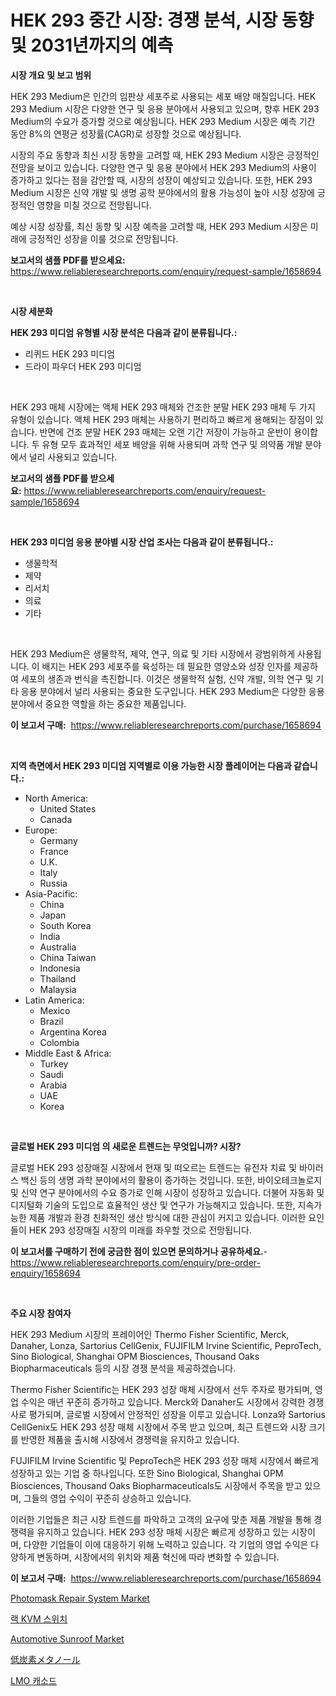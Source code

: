 <p><h1>HEK 293 중간 시장: 경쟁 분석, 시장 동향 및 2031년까지의 예측</h1></p><p><strong>시장 개요 및 보고 범위</strong></p>
<p><p>HEK 293 Medium은 인간의 임판상 세포주로 사용되는 세포 배양 매질입니다. HEK 293 Medium 시장은 다양한 연구 및 응용 분야에서 사용되고 있으며, 향후 HEK 293 Medium의 수요가 증가할 것으로 예상됩니다. HEK 293 Medium 시장은 예측 기간 동안 8%의 연평균 성장률(CAGR)로 성장할 것으로 예상됩니다.</p><p>시장의 주요 동향과 최신 시장 동향을 고려할 때, HEK 293 Medium 시장은 긍정적인 전망을 보이고 있습니다. 다양한 연구 및 응용 분야에서 HEK 293 Medium의 사용이 증가하고 있다는 점을 감안할 때, 시장의 성장이 예상되고 있습니다. 또한, HEK 293 Medium 시장은 신약 개발 및 생명 공학 분야에서의 활용 가능성이 높아 시장 성장에 긍정적인 영향을 미칠 것으로 전망됩니다.</p><p>예상 시장 성장률, 최신 동향 및 시장 예측을 고려할 때, HEK 293 Medium 시장은 미래에 긍정적인 성장을 이룰 것으로 전망됩니다.</p></p>
<p><strong>보고서의 샘플 PDF를 받으세요:</strong> <a href="https://www.reliableresearchreports.com/enquiry/request-sample/1658694">https://www.reliableresearchreports.com/enquiry/request-sample/1658694</a></p>
<p>&nbsp;</p>
<p><strong>시장 세분화</strong></p>
<p><strong>HEK 293 미디엄 유형별 시장 분석은 다음과 같이 분류됩니다.:</strong></p>
<p><ul><li>리퀴드 HEK 293 미디엄</li><li>드라이 파우더 HEK 293 미디엄</li></ul></p>
<p>&nbsp;</p>
<p><p>HEK 293 매체 시장에는 액체 HEK 293 매체와 건조한 분말 HEK 293 매체 두 가지 유형이 있습니다. 액체 HEK 293 매체는 사용하기 편리하고 빠르게 용해되는 장점이 있습니다. 반면에 건조 분말 HEK 293 매체는 오랜 기간 저장이 가능하고 운반이 용이합니다. 두 유형 모두 효과적인 세포 배양을 위해 사용되며 과학 연구 및 의약품 개발 분야에서 널리 사용되고 있습니다.</p></p>
<p><strong>보고서의 샘플 PDF를 받으세요:</strong>&nbsp;<a href="https://www.reliableresearchreports.com/enquiry/request-sample/1658694">https://www.reliableresearchreports.com/enquiry/request-sample/1658694</a></p>
<p>&nbsp;</p>
<p><strong> HEK 293 미디엄 응용 분야별 시장 산업 조사는 다음과 같이 분류됩니다.:</strong></p>
<p><ul><li>생물학적</li><li>제약</li><li>리서치</li><li>의료</li><li>기타</li></ul></p>
<p>&nbsp;</p>
<p><p>HEK 293 Medium은 생물학적, 제약, 연구, 의료 및 기타 시장에서 광범위하게 사용됩니다. 이 배지는 HEK 293 세포주를 육성하는 데 필요한 영양소와 성장 인자를 제공하여 세포의 생존과 번식을 촉진합니다. 이것은 생물학적 실험, 신약 개발, 의학 연구 및 기타 응용 분야에서 널리 사용되는 중요한 도구입니다. HEK 293 Medium은 다양한 응용 분야에서 중요한 역할을 하는 중요한 제품입니다.</p></p>
<p><strong>이 보고서 구매:</strong>&nbsp; <a href="https://www.reliableresearchreports.com/purchase/1658694">https://www.reliableresearchreports.com/purchase/1658694</a></p>
<p>&nbsp;</p>
<p><strong>지역 측면에서 HEK 293 미디엄 지역별로 이용 가능한 시장 플레이어는 다음과 같습니다.:</strong></p>
<p><ul>
    <li>
        North America:
        <ul>
            <li>United States</li>
            <li>Canada</li>
        </ul>
    </li>
    <li>
        Europe:
        <ul>
            <li>Germany</li>
            <li>France</li>
            <li>U.K.</li>
            <li>Italy</li>
            <li>Russia</li>
        </ul>
    </li>
    <li>
        Asia-Pacific:
        <ul>
            <li>China</li>
            <li>Japan</li>
            <li>South Korea</li>
            <li>India</li>
            <li>Australia</li>
            <li>China Taiwan</li>
            <li>Indonesia</li>
            <li>Thailand</li>
            <li>Malaysia</li>
        </ul>
    </li>
    <li>
        Latin America:
        <ul>
            <li>Mexico</li>
            <li>Brazil</li>
            <li>Argentina Korea</li>
            <li>Colombia</li>
        </ul>
    </li>
    <li>
        Middle East & Africa:
        <ul>
            <li>Turkey</li>
            <li>Saudi</li>
            <li>Arabia</li>
            <li>UAE</li>
            <li>Korea</li>
        </ul>
    </li>
    </ul></p>
<p>&nbsp;</p>
<p><strong>글로벌 HEK 293 미디엄 의 새로운 트렌드는 무엇입니까? 시장?</strong></p>
<p><p>글로벌 HEK 293 성장매질 시장에서 현재 및 떠오르는 트렌드는 유전자 치료 및 바이러스 백신 등의 생명 과학 분야에서의 활용이 증가하는 것입니다. 또한, 바이오테크놀로지 및 신약 연구 분야에서의 수요 증가로 인해 시장이 성장하고 있습니다. 더불어 자동화 및 디지털화 기술의 도입으로 효율적인 생산 및 연구가 가능해지고 있습니다. 또한, 지속가능한 제품 개발과 환경 친화적인 생산 방식에 대한 관심이 커지고 있습니다. 이러한 요인들이 HEK 293 성장매질 시장의 미래를 좌우할 것으로 전망됩니다.</p></p>
<p><strong>이 보고서를 구매하기 전에 궁금한 점이 있으면 문의하거나 공유하세요.</strong>- <a href="https://www.reliableresearchreports.com/enquiry/pre-order-enquiry/1658694">https://www.reliableresearchreports.com/enquiry/pre-order-enquiry/1658694</a></p>
<p>&nbsp;</p>
<p><strong>주요 시장 참여자</strong></p>
<p><p>HEK 293 Medium 시장의 프레이어인 Thermo Fisher Scientific, Merck, Danaher, Lonza, Sartorius CellGenix, FUJIFILM Irvine Scientific, PeproTech, Sino Biological, Shanghai OPM Biosciences, Thousand Oaks Biopharmaceuticals 등의 시장 경쟁 분석을 제공하겠습니다.</p><p>Thermo Fisher Scientific는 HEK 293 성장 매체 시장에서 선두 주자로 평가되며, 영업 수익은 매년 꾸준히 증가하고 있습니다. Merck와 Danaher도 시장에서 강력한 경쟁사로 평가되며, 글로벌 시장에서 안정적인 성장을 이루고 있습니다. Lonza와 Sartorius CellGenix도 HEK 293 성장 매체 시장에서 주목 받고 있으며, 최근 트렌드와 시장 크기를 반영한 제품을 출시해 시장에서 경쟁력을 유지하고 있습니다.</p><p>FUJIFILM Irvine Scientific 및 PeproTech은 HEK 293 성장 매체 시장에서 빠르게 성장하고 있는 기업 중 하나입니다. 또한 Sino Biological, Shanghai OPM Biosciences, Thousand Oaks Biopharmaceuticals도 시장에서 주목을 받고 있으며, 그들의 영업 수익이 꾸준히 상승하고 있습니다.</p><p>이러한 기업들은 최근 시장 트렌드를 파악하고 고객의 요구에 맞춘 제품 개발을 통해 경쟁력을 유지하고 있습니다. HEK 293 성장 매체 시장은 빠르게 성장하고 있는 시장이며, 다양한 기업들이 이에 대응하기 위해 노력하고 있습니다. 각 기업의 영업 수익은 다양하게 변동하며, 시장에서의 위치와 제품 혁신에 따라 변화할 수 있습니다.</p></p>
<p><strong>이 보고서 구매:</strong>&nbsp;&nbsp;<a href="https://www.reliableresearchreports.com/purchase/1658694">https://www.reliableresearchreports.com/purchase/1658694</a></p>
<p><p><a href="https://github.com/gdfhhhj/Market-Research-Report-List-3/blob/main/photomask-repair-system-market.md">Photomask Repair System Market</a></p><p><a href="https://github.com/vs2869dizt0/Market-Research-Report-List-1/blob/main/989091912368.md">랙 KVM 스위치</a></p><p><a href="https://issuu.com/reportprime-2/docs/automotive-sunroof-market-size-2030.pptx">Automotive Sunroof Market</a></p><p><a href="https://github.com/CloydAbbott2023/Market-Research-Report-List-1/blob/main/703547813537.md">低炭素メタノール</a></p><p><a href="https://medium.com/@cierrahayes645/lmo-%EC%B9%B4%ED%86%A0%EB%93%9C-%EC%8B%9C%EC%9E%A5-%EC%A0%84%EB%A7%9D-%EC%8B%9C%EC%9E%A5-%EB%8F%99%ED%96%A5-%EC%84%B1%EC%9E%A5-2024%EB%85%84%EB%B6%80%ED%84%B0-2031%EB%85%84%EA%B9%8C%EC%A7%80-%EC%98%88%EC%B8%A1-5040273a7f80">LMO 캐소드</a></p></p>
